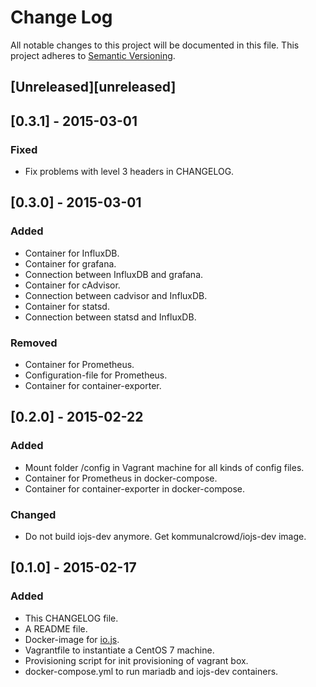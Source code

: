 # Change Log
All notable changes to this project will be documented in this file.
This project adheres to [Semantic Versioning](http://semver.org/).

## [Unreleased][unreleased]

## [0.3.1] - 2015-03-01
### Fixed
- Fix problems with level 3 headers in CHANGELOG.

## [0.3.0] - 2015-03-01
### Added
- Container for InfluxDB.
- Container for grafana.
- Connection between InfluxDB and grafana.
- Container for cAdvisor.
- Connection between cadvisor and InfluxDB.
- Container for statsd.
- Connection between statsd and InfluxDB.

### Removed
- Container for Prometheus.
- Configuration-file for Prometheus.
- Container for container-exporter.

## [0.2.0] - 2015-02-22
### Added
- Mount folder /config in Vagrant machine for all kinds of config files.
- Container for Prometheus in docker-compose.
- Container for container-exporter in docker-compose.

### Changed
- Do not build iojs-dev anymore. Get kommunalcrowd/iojs-dev image.

## [0.1.0] - 2015-02-17
### Added
- This CHANGELOG file.
- A README file.
- Docker-image for [io.js](https://iojs.org).
- Vagrantfile to instantiate a CentOS 7 machine.
- Provisioning script for init provisioning of vagrant box.
- docker-compose.yml to run mariadb and iojs-dev containers.
